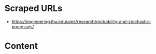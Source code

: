 # Scraped URLs
- https://engineering.jhu.edu/ams/research/probability-and-stochastic-processes/

# Content

